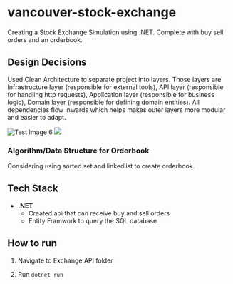 # vancouver-stock-exchange

Creating a Stock Exchange Simulation using .NET. Complete with buy sell orders and an orderbook.

## Design Decisions

Used Clean Architecture to separate project into layers. Those layers are Infrastructure layer (responsible for external tools), API layer (responsible for handling http requests), Application layer (responsible for business logic), Domain layer (responsible for defining domain entities). All dependencies flow inwards which helps makes outer layers more modular and easier to adapt.

![Test Image 6](CleanArchitecture.png)
<img src="CleanArchitecture.png">

### Algorithm/Data Structure for Orderbook

Considering using sorted set and linkedlist to create orderbook.

## Tech Stack

- **.NET**
  - Created api that can receive buy and sell orders
  - Entity Framwork to query the SQL database

## How to run

1. Navigate to Exchange.API folder

2. Run `dotnet run`
